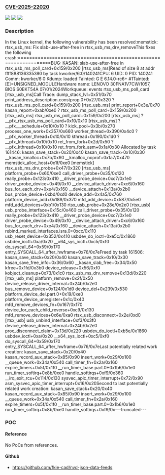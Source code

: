 ### [CVE-2025-22020](https://cve.mitre.org/cgi-bin/cvename.cgi?name=CVE-2025-22020)
![](https://img.shields.io/static/v1?label=Product&message=Linux&color=blue)
![](https://img.shields.io/static/v1?label=Version&message=6827ca573c03385439fdfc8b512d556dc7c54fc9%3C%20914c5e5bfceb9878f3056eaf4d1c88f2cbe0a185%20&color=brighgreen)
![](https://img.shields.io/static/v1?label=Vulnerability&message=n%2Fa&color=brighgreen)

### Description

In the Linux kernel, the following vulnerability has been resolved:memstick: rtsx_usb_ms: Fix slab-use-after-free in rtsx_usb_ms_drv_removeThis fixes the following crash:==================================================================BUG: KASAN: slab-use-after-free in rtsx_usb_ms_poll_card+0x159/0x200 [rtsx_usb_ms]Read of size 8 at addr ffff888136335380 by task kworker/6:0/140241CPU: 6 UID: 0 PID: 140241 Comm: kworker/6:0 Kdump: loaded Tainted: G            E      6.14.0-rc6+ #1Tainted: [E]=UNSIGNED_MODULEHardware name: LENOVO 30FNA1V7CW/1057, BIOS S0EKT54A 07/01/2024Workqueue: events rtsx_usb_ms_poll_card [rtsx_usb_ms]Call Trace: <TASK> dump_stack_lvl+0x51/0x70 print_address_description.constprop.0+0x27/0x320 ? rtsx_usb_ms_poll_card+0x159/0x200 [rtsx_usb_ms] print_report+0x3e/0x70 kasan_report+0xab/0xe0 ? rtsx_usb_ms_poll_card+0x159/0x200 [rtsx_usb_ms] rtsx_usb_ms_poll_card+0x159/0x200 [rtsx_usb_ms] ? __pfx_rtsx_usb_ms_poll_card+0x10/0x10 [rtsx_usb_ms] ? __pfx___schedule+0x10/0x10 ? kick_pool+0x3b/0x270 process_one_work+0x357/0x660 worker_thread+0x390/0x4c0 ? __pfx_worker_thread+0x10/0x10 kthread+0x190/0x1d0 ? __pfx_kthread+0x10/0x10 ret_from_fork+0x2d/0x50 ? __pfx_kthread+0x10/0x10 ret_from_fork_asm+0x1a/0x30 </TASK>Allocated by task 161446: kasan_save_stack+0x20/0x40 kasan_save_track+0x10/0x30 __kasan_kmalloc+0x7b/0x90 __kmalloc_noprof+0x1a7/0x470 memstick_alloc_host+0x1f/0xe0 [memstick] rtsx_usb_ms_drv_probe+0x47/0x320 [rtsx_usb_ms] platform_probe+0x60/0xe0 call_driver_probe+0x35/0x120 really_probe+0x123/0x410 __driver_probe_device+0xc7/0x1e0 driver_probe_device+0x49/0xf0 __device_attach_driver+0xc6/0x160 bus_for_each_drv+0xe4/0x160 __device_attach+0x13a/0x2b0 bus_probe_device+0xbd/0xd0 device_add+0x4a5/0x760 platform_device_add+0x189/0x370 mfd_add_device+0x587/0x5e0 mfd_add_devices+0xb1/0x130 rtsx_usb_probe+0x28e/0x2e0 [rtsx_usb] usb_probe_interface+0x15c/0x460 call_driver_probe+0x35/0x120 really_probe+0x123/0x410 __driver_probe_device+0xc7/0x1e0 driver_probe_device+0x49/0xf0 __device_attach_driver+0xc6/0x160 bus_for_each_drv+0xe4/0x160 __device_attach+0x13a/0x2b0 rebind_marked_interfaces.isra.0+0xcc/0x110 usb_reset_device+0x352/0x410 usbdev_do_ioctl+0xe5c/0x1860 usbdev_ioctl+0xa/0x20 __x64_sys_ioctl+0xc5/0xf0 do_syscall_64+0x59/0x170 entry_SYSCALL_64_after_hwframe+0x76/0x7eFreed by task 161506: kasan_save_stack+0x20/0x40 kasan_save_track+0x10/0x30 kasan_save_free_info+0x36/0x60 __kasan_slab_free+0x34/0x50 kfree+0x1fd/0x3b0 device_release+0x56/0xf0 kobject_cleanup+0x73/0x1c0 rtsx_usb_ms_drv_remove+0x13d/0x220 [rtsx_usb_ms] platform_remove+0x2f/0x50 device_release_driver_internal+0x24b/0x2e0 bus_remove_device+0x124/0x1d0 device_del+0x239/0x530 platform_device_del.part.0+0x19/0xe0 platform_device_unregister+0x1c/0x40 mfd_remove_devices_fn+0x167/0x170 device_for_each_child_reverse+0xc9/0x130 mfd_remove_devices+0x6e/0xa0 rtsx_usb_disconnect+0x2e/0xd0 [rtsx_usb] usb_unbind_interface+0xf3/0x3f0 device_release_driver_internal+0x24b/0x2e0 proc_disconnect_claim+0x13d/0x220 usbdev_do_ioctl+0xb5e/0x1860 usbdev_ioctl+0xa/0x20 __x64_sys_ioctl+0xc5/0xf0 do_syscall_64+0x59/0x170 entry_SYSCALL_64_after_hwframe+0x76/0x7eLast potentially related work creation: kasan_save_stack+0x20/0x40 kasan_record_aux_stack+0x85/0x90 insert_work+0x29/0x100 __queue_work+0x34a/0x540 call_timer_fn+0x2a/0x160 expire_timers+0x5f/0x1f0 __run_timer_base.part.0+0x1b6/0x1e0 run_timer_softirq+0x8b/0xe0 handle_softirqs+0xf9/0x360 __irq_exit_rcu+0x114/0x130 sysvec_apic_timer_interrupt+0x72/0x90 asm_sysvec_apic_timer_interrupt+0x16/0x20Second to last potentially related work creation: kasan_save_stack+0x20/0x40 kasan_record_aux_stack+0x85/0x90 insert_work+0x29/0x100 __queue_work+0x34a/0x540 call_timer_fn+0x2a/0x160 expire_timers+0x5f/0x1f0 __run_timer_base.part.0+0x1b6/0x1e0 run_timer_softirq+0x8b/0xe0 handle_softirqs+0xf9/0x---truncated---

### POC

#### Reference
No PoCs from references.

#### Github
- https://github.com/fkie-cad/nvd-json-data-feeds

